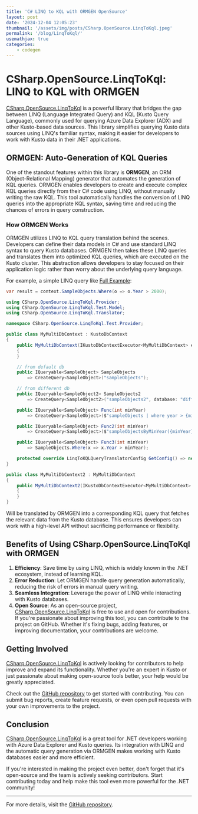 ```yaml
---
title: 'C# LINQ to KQL with ORMGEN OpenSource'
layout: post
date: '2024-12-04 12:05:23'
thumbnail: '/assets/img/posts/CSharp.OpenSource.LinqToKql.jpeg'
permalink: '/blog/LinqToKql/'
usemathjax: true
categories:
    - codegen
---
```


# CSharp.OpenSource.LinqToKql: LINQ to KQL with ORMGEN

[CSharp.OpenSource.LinqToKql](https://github.com/csharp-opensource/CSharp.OpenSource.LinqToKql) is a powerful library that bridges the gap between LINQ (Language Integrated Query) and KQL (Kusto Query Language), commonly used for querying Azure Data Explorer (ADX) and other Kusto-based data sources. This library simplifies querying Kusto data sources using LINQ's familiar syntax, making it easier for developers to work with Kusto data in their .NET applications.

## ORMGEN: Auto-Generation of KQL Queries

One of the standout features within this library is **ORMGEN**, an ORM (Object-Relational Mapping) generator that automates the generation of KQL queries. ORMGEN enables developers to create and execute complex KQL queries directly from their C# code using LINQ, without manually writing the raw KQL. This tool automatically handles the conversion of LINQ queries into the appropriate KQL syntax, saving time and reducing the chances of errors in query construction.

### How ORMGEN Works

ORMGEN utilizes LINQ to KQL query translation behind the scenes. Developers can define their data models in C# and use standard LINQ syntax to query Kusto databases. ORMGEN then takes these LINQ queries and translates them into optimized KQL queries, which are executed on the Kusto cluster. This abstraction allows developers to stay focused on their application logic rather than worry about the underlying query language.

For example, a simple LINQ query like [Full Example](https://github.com/csharp-opensource/CSharp.OpenSource.LinqToKql/blob/master/CSharp.OpenSource.LinqToKql.Test/Provider/MyMultiDbContext.cs):

```csharp
var result = context.SampleObjects.Where(o => o.Year > 2000);
```

```csharp
using CSharp.OpenSource.LinqToKql.Provider;
using CSharp.OpenSource.LinqToKql.Test.Model;
using CSharp.OpenSource.LinqToKql.Translator;

namespace CSharp.OpenSource.LinqToKql.Test.Provider;

public class MyMultiDbContext : KustoDbContext
{
    public MyMultiDbContext(IKustoDbContextExecutor<MyMultiDbContext> executor) : base(executor)
    {
    }

    // from default db
    public IQueryable<SampleObject> SampleObjects
        => CreateQuery<SampleObject>("sampleObjects");

    // from different db
    public IQueryable<SampleObject2> SampleObjects2
        => CreateQuery<SampleObject2>("sampleObjects2", database: "diffDb");

    public IQueryable<SampleObject> Func(int minYear)
        => CreateQuery<SampleObject>($"sampleObjects | where year > {minYear}");

    public IQueryable<SampleObject> Func2(int minYear)
        => CreateQuery<SampleObject>($"sampleObjectsByMinYear({minYear})");

    public IQueryable<SampleObject> Func3(int minYear)
        => SampleObjects.Where(x => x.Year > minYear);

    protected override LinqToKQLQueryTranslatorConfig GetConfig() => new() { DisableNestedProjection = true };
}

public class MyMultiDbContext2 : MyMultiDbContext
{
    public MyMultiDbContext2(IKustoDbContextExecutor<MyMultiDbContext> executor) : base(executor)
    {
    }
}
```

Will be translated by ORMGEN into a corresponding KQL query that fetches the relevant data from the Kusto database. This ensures developers can work with a high-level API without sacrificing performance or flexibility.

## Benefits of Using CSharp.OpenSource.LinqToKql with ORMGEN

1. **Efficiency**: Save time by using LINQ, which is widely known in the .NET ecosystem, instead of learning KQL.
2. **Error Reduction**: Let ORMGEN handle query generation automatically, reducing the risk of errors in manual query writing.
3. **Seamless Integration**: Leverage the power of LINQ while interacting with Kusto databases.
4. **Open Source**: As an open-source project, [CSharp.OpenSource.LinqToKql](https://github.com/csharp-opensource/CSharp.OpenSource.LinqToKql) is free to use and open for contributions. If you're passionate about improving this tool, you can contribute to the project on GitHub. Whether it's fixing bugs, adding features, or improving documentation, your contributions are welcome.

## Getting Involved

[CSharp.OpenSource.LinqToKql](https://github.com/csharp-opensource/CSharp.OpenSource.LinqToKql) is actively looking for contributors to help improve and expand its functionality. Whether you're an expert in Kusto or just passionate about making open-source tools better, your help would be greatly appreciated.

Check out the [GitHub repository](https://github.com/csharp-opensource/CSharp.OpenSource.LinqToKql) to get started with contributing. You can submit bug reports, create feature requests, or even open pull requests with your own improvements to the project.

## Conclusion

[CSharp.OpenSource.LinqToKql](https://github.com/csharp-opensource/CSharp.OpenSource.LinqToKql) is a great tool for .NET developers working with Azure Data Explorer and Kusto queries. Its integration with LINQ and the automatic query generation via ORMGEN makes working with Kusto databases easier and more efficient.

If you're interested in making the project even better, don't forget that it's open-source and the team is actively seeking contributors. Start contributing today and help make this tool even more powerful for the .NET community!

---

For more details, visit the [GitHub repository](https://github.com/csharp-opensource/CSharp.OpenSource.LinqToKql).
